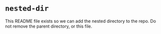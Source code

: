 # `nested-dir`

This README file exists so we can add the nested directory to the repo.
Do not remove the parent directory, or this file.